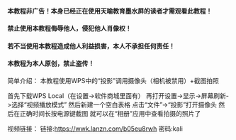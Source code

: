 


#### **本教程非广告！本身已经正在使用天喻教育墨水屏的读者才需观看此教程！**
#### **禁止使用本教程侮辱他人，侵犯他人肖像权！**
#### **若不当使用本教程造成他人利益损害，本人不承担任何责任！**
#### **本教程为本人原创，禁止盗传！**

简单介绍：
本教程使用WPS中的“投影”调用摄像头（相机被禁用）+截图拍照

首先下载WPS Local（在设置->软件商城里面有）
再打开设置->显示->屏幕刷新->选择“视频播放模式”
然后新建一个空白表格
点击“文件”->“投影”打开摄像头
然后在正确时间长按电源键截图
就可以在“相册”应用中查看拍摄的照片了

视频链接：
链接:https://wwk.lanzn.com/b05eu8rwh
密码:kali
